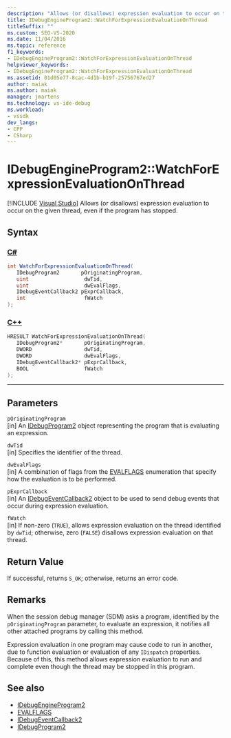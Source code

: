 ```yaml
---
description: "Allows (or disallows) expression evaluation to occur on the given thread, even if the program has stopped."
title: IDebugEngineProgram2::WatchForExpressionEvaluationOnThread
titleSuffix: ""
ms.custom: SEO-VS-2020
ms.date: 11/04/2016
ms.topic: reference
f1_keywords:
- IDebugEngineProgram2::WatchForExpressionEvaluationOnThread
helpviewer_keywords:
- IDebugEngineProgram2::WatchForExpressionEvaluationOnThread
ms.assetid: 01d05e77-8cac-4d1b-b19f-25756767ed27
author: maiak
ms.author: maiak
manager: jmartens
ms.technology: vs-ide-debug
ms.workload:
- vssdk
dev_langs:
- CPP
- CSharp
---
```

# IDebugEngineProgram2::WatchForExpressionEvaluationOnThread

 [!INCLUDE [Visual Studio](~/includes/applies-to-version/vs-windows-only.md)]
Allows (or disallows) expression evaluation to occur on the given thread, even if the program has stopped.

## Syntax

### [C#](#tab/csharp)
```csharp
int WatchForExpressionEvaluationOnThread( 
   IDebugProgram2       pOriginatingProgram,
   uint                  dwTid,
   uint                  dwEvalFlags,
   IDebugEventCallback2 pExprCallback,
   int                   fWatch
);
```
### [C++](#tab/cpp)
```cpp
HRESULT WatchForExpressionEvaluationOnThread( 
   IDebugProgram2*       pOriginatingProgram,
   DWORD                 dwTid,
   DWORD                 dwEvalFlags,
   IDebugEventCallback2* pExprCallback,
   BOOL                  fWatch
);
```
---

## Parameters
`pOriginatingProgram`\
[in] An [IDebugProgram2](../../../extensibility/debugger/reference/idebugprogram2.md) object representing the program that is evaluating an expression.

`dwTid`\
[in] Specifies the identifier of the thread.

`dwEvalFlags`\
[in] A combination of flags from the [EVALFLAGS](../../../extensibility/debugger/reference/evalflags.md) enumeration that specify how the evaluation is to be performed.

`pExprCallback`\
[in] An [IDebugEventCallback2](../../../extensibility/debugger/reference/idebugeventcallback2.md) object to be used to send debug events that occur during expression evaluation.

`fWatch`\
[in] If non-zero (`TRUE`), allows expression evaluation on the thread identified by `dwTid`; otherwise, zero (`FALSE`) disallows expression evaluation on that thread.

## Return Value
 If successful, returns `S_OK`; otherwise, returns an error code.

## Remarks
 When the session debug manager (SDM) asks a program, identified by the `pOriginatingProgram` parameter, to evaluate an expression, it notifies all other attached programs by calling this method.

 Expression evaluation in one program may cause code to run in another, due to function evaluation or evaluation of any `IDispatch` properties. Because of this, this method allows expression evaluation to run and complete even though the thread may be stopped in this program.

## See also
- [IDebugEngineProgram2](../../../extensibility/debugger/reference/idebugengineprogram2.md)
- [EVALFLAGS](../../../extensibility/debugger/reference/evalflags.md)
- [IDebugEventCallback2](../../../extensibility/debugger/reference/idebugeventcallback2.md)
- [IDebugProgram2](../../../extensibility/debugger/reference/idebugprogram2.md)
